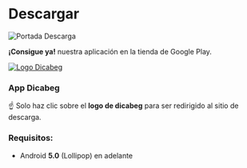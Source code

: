 # Descargar

<img class="covers cover-page-r" :src="$withBase('/img/portada_descarga.jpg')" alt="Portada Descarga" />

**¡Consigue ya!** nuestra aplicación en la tienda de Google Play.

<a class="logos" href="https://play.google.com/apps/testing/com.decabeg_android" title="Descargar App" target="_blank">
    <img :src="$withBase('/img/dicabeg.png')" alt="Logo Dicabeg" />
</a>

<h3 class="h3-logos">App Dicabeg</h3>

:point_up: Solo haz clic sobre el **logo de dicabeg** para ser redirigido al sitio de descarga.

### Requisitos:

- Android **5.0** (Lollipop) en adelante